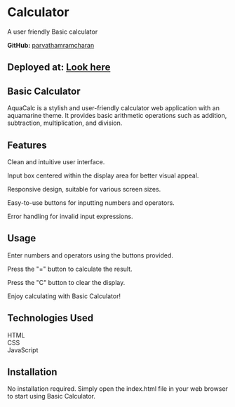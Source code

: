 # Calculator
A user friendly Basic calculator

**GitHub:** [parvathamramcharan](https://github.com/parvathamramcharan)


## Deployed at: [Look here](https://basiccalculatoe.netlify.app/)


## Basic Calculator
AquaCalc is a stylish and user-friendly calculator web application with an aquamarine theme. It provides basic arithmetic operations such as addition, subtraction, multiplication, and division.

## Features
Clean and intuitive user interface.

Input box centered within the display area for better visual appeal.

Responsive design, suitable for various screen sizes.

Easy-to-use buttons for inputting numbers and operators.

Error handling for invalid input expressions.

## Usage
Enter numbers and operators using the buttons provided.

Press the "=" button to calculate the result.

Press the "C" button to clear the display.

Enjoy calculating with Basic Calculator!

## Technologies Used
HTML<br>
CSS<br>
JavaScript
## Installation
No installation required. Simply open the index.html file in your web browser to start using Basic Calculator.
